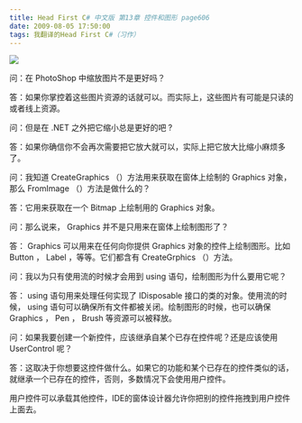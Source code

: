 ```yaml
---
title: Head First C# 中文版 第13章 控件和图形 page606
date: 2009-08-05 17:50:00
tags: 我翻译的Head First C#（习作）
---
```

![](https://p-blog.csdn.net/images/p_blog_csdn_net/cuipengfei1/EntryImages/20090805/2009-08-05_17-26-05.jpg)

问：在  PhotoShop  中缩放图片不是更好吗？

答：如果你掌控着这些图片资源的话就可以。而实际上，这些图片有可能是只读的或者线上资源。

问：但是在  .NET  之外把它缩小总是更好的吧  ?

答：如果你确信你不会再次需要把它放大就可以，实际上把它放大比缩小麻烦多了。

问：我知道  CreateGraphics  （）方法用来获取在窗体上绘制的  Graphics  对象，那么  FromImage  （）方法是做什么的？

答：它用来获取在一个  Bitmap  上绘制用的  Graphics  对象。

问：那么说来，  Graphics  并不是只用来在窗体上绘制图形了？

答：  Graphics  可以用来在任何向你提供  Graphics  对象的控件上绘制图形。比如  Button  ，  Label
，等等。它们都含有  CreateGrphics  （）方法。

问：我以为只有使用流的时候才会用到  using  语句，绘制图形为什么要用它呢？

答：  using  语句用来处理任何实现了  IDisposable  接口的类的对象。使用流的时候，  using
语句可以确保所有文件都被关闭。绘制图形的时候，也可以确保  Graphics  ，  Pen  ，  Brush  等资源可以被释放。

问：如果我要创建一个新控件，应该继承自某个已存在控件呢？还是应该使用  UserControl  呢？

答：这取决于你想要这控件做什么。如果它的功能和某个已存在的控件类似的话，就继承一个已存在的控件，否则，多数情况下会使用用户控件。

用户控件可以承载其他控件，IDE的窗体设计器允许你把别的控件拖拽到用户控件上面去。



